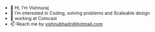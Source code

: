 - 👋 Hi, I’m Vishnuraj
- 👀 I’m interested in Coding, solving problems and Scaleable design
- 🌱 working at Comcast
- 📫 Reach me by vishnubhadri@hotmail.com

<!---
vishnubhadri/vishnubhadri is a ✨ special ✨ repository because its `README.md` (this file) appears on your GitHub profile.
You can click the Preview link to take a look at your changes.
--->
